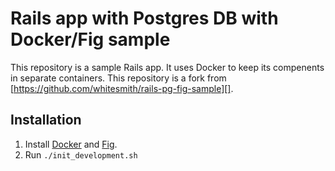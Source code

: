 # Rails app with Postgres DB with Docker/Fig sample


This repository is a sample Rails app. It uses Docker to keep its compenents in separate containers.
This repository is a fork from [https://github.com/whitesmith/rails-pg-fig-sample][].

## Installation


1. Install [Docker](https://www.docker.com/) and [Fig](http://www.fig.sh).
1. Run `./init_development.sh`

